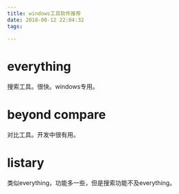 ```yaml
---
title: windows工具软件推荐
date: 2018-08-12 22:04:32
tags:
	
---
```




# everything

搜索工具。很快。windows专用。

# beyond compare

对比工具。开发中很有用。

# listary

类似everything，功能多一些，但是搜索功能不及everything。

